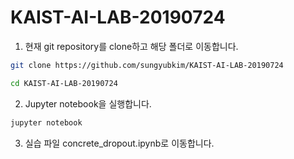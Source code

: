 # KAIST-AI-LAB-20190724

1. 현재 git repository를 clone하고 해당 폴더로 이동합니다.

```bash
git clone https://github.com/sungyubkim/KAIST-AI-LAB-20190724
```

```bash
cd KAIST-AI-LAB-20190724
```

2. Jupyter notebook을 실행합니다.

```bash
jupyter notebook
```

3. 실습 파일 concrete_dropout.ipynb로 이동합니다.